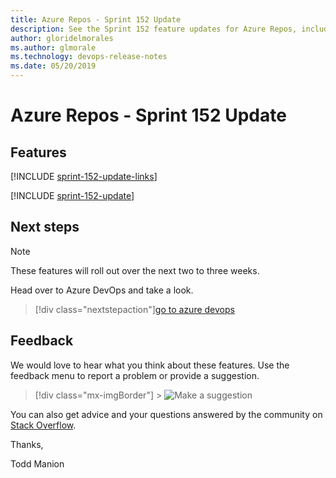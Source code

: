 ```yaml
---
title: Azure Repos - Sprint 152 Update
description: See the Sprint 152 feature updates for Azure Repos, including next steps.
author: gloridelmorales
ms.author: glmorale
ms.technology: devops-release-notes
ms.date: 05/20/2019
---
```


# Azure Repos - Sprint 152 Update

## Features

[!INCLUDE [sprint-152-update-links](../includes/repos/sprint-152-update-links.md)]

[!INCLUDE [sprint-152-update](../includes/repos/sprint-152-update.md)]

## Next steps

> [!NOTE]
> These features will roll out over the next two to three weeks.

Head over to Azure DevOps and take a look.

> [!div class="nextstepaction"][go to azure devops](https://go.microsoft.com/fwlink/?LinkId=307137&campaign=o~msft~docs~product-vsts~release-notes)

## Feedback

We would love to hear what you think about these features. Use the feedback menu to report a problem or provide a suggestion.

> [!div class="mx-imgBorder"] > ![Make a suggestion](../../media/make-a-suggestion.png)

You can also get advice and your questions answered by the community on [Stack Overflow](https://stackoverflow.com/questions/tagged/azure-devops).

Thanks,

Todd Manion
